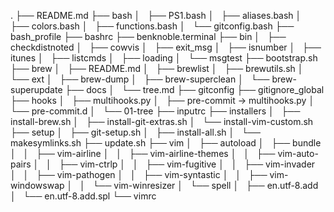 .
├── README.md
├── bash
│   ├── PS1.bash
│   ├── aliases.bash
│   ├── colors.bash
│   ├── functions.bash
│   └── gitconfig.bash
├── bash_profile
├── bashrc
├── benknoble.terminal
├── bin
│   ├── checkdistnoted
│   ├── cowvis
│   ├── exit_msg
│   ├── isnumber
│   ├── itunes
│   ├── listcmds
│   ├── loading
│   └── msgtest
├── bootstrap.sh
├── brew
│   ├── README.md
│   ├── brewlist
│   ├── brewutils.sh
│   └── ext
│       ├── brew-dump
│       ├── brew-superclean
│       └── brew-superupdate
├── docs
│   └── tree.md
├── gitconfig
├── gitignore_global
├── hooks
│   ├── multihooks.py
│   ├── pre-commit -> multihooks.py
│   └── pre-commit.d
│       └── 01-tree
├── inputrc
├── installers
│   ├── install-brew.sh
│   ├── install-git-extras.sh
│   └── install-vim-custom.sh
├── setup
│   ├── git-setup.sh
│   ├── install-all.sh
│   └── makesymlinks.sh
├── update.sh
├── vim
│   ├── autoload
│   ├── bundle
│   │   ├── vim-airline
│   │   ├── vim-airline-themes
│   │   ├── vim-auto-pairs
│   │   ├── vim-ctrlp
│   │   ├── vim-fugitive
│   │   ├── vim-invader
│   │   ├── vim-pathogen
│   │   ├── vim-syntastic
│   │   ├── vim-windowswap
│   │   └── vim-winresizer
│   └── spell
│       ├── en.utf-8.add
│       └── en.utf-8.add.spl
└── vimrc
